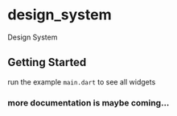 # design_system

Design System

## Getting Started

run the example `main.dart` to see all widgets

### more documentation is maybe coming...